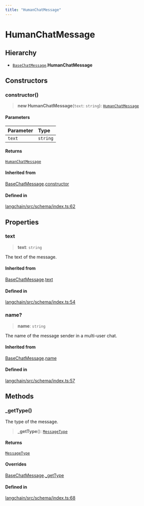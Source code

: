 ```yaml
---
title: "HumanChatMessage"
---
```


# HumanChatMessage

## Hierarchy

- [`BaseChatMessage`](BaseChatMessage.md).**HumanChatMessage**

## Constructors

### constructor()

> **new HumanChatMessage**(`text`: `string`): [`HumanChatMessage`](HumanChatMessage.md)

#### Parameters

| Parameter | Type     |
| :-------- | :------- |
| `text`    | `string` |

#### Returns

[`HumanChatMessage`](HumanChatMessage.md)

#### Inherited from

[BaseChatMessage](BaseChatMessage.md).[constructor](BaseChatMessage.md#constructor)

#### Defined in

[langchain/src/schema/index.ts:62](https://github.com/hwchase17/langchainjs/blob/ddf2996/langchain/src/schema/index.ts#L62)

## Properties

### text

> **text**: `string`

The text of the message.

#### Inherited from

[BaseChatMessage](BaseChatMessage.md).[text](BaseChatMessage.md#text)

#### Defined in

[langchain/src/schema/index.ts:54](https://github.com/hwchase17/langchainjs/blob/ddf2996/langchain/src/schema/index.ts#L54)

### name?

> **name**: `string`

The name of the message sender in a multi-user chat.

#### Inherited from

[BaseChatMessage](BaseChatMessage.md).[name](BaseChatMessage.md#name)

#### Defined in

[langchain/src/schema/index.ts:57](https://github.com/hwchase17/langchainjs/blob/ddf2996/langchain/src/schema/index.ts#L57)

## Methods

### \_getType()

The type of the message.

> **\_getType**(): [`MessageType`](../types/MessageType.md)

#### Returns

[`MessageType`](../types/MessageType.md)

#### Overrides

[BaseChatMessage](BaseChatMessage.md).[\_getType](BaseChatMessage.md#_gettype)

#### Defined in

[langchain/src/schema/index.ts:68](https://github.com/hwchase17/langchainjs/blob/ddf2996/langchain/src/schema/index.ts#L68)
